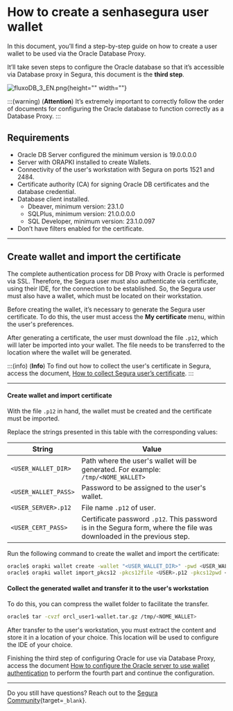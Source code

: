 # How to create a senhasegura user wallet

In this document, you’ll find a step-by-step guide on how to create a user wallet to be used via the Oracle Database Proxy.

It’ll take seven steps to configure the Oracle database so that it’s accessible via Database proxy in Segura, this document is the **third step**.

![fluxoDB_3_EN.png](https://cdn.document360.io/5a1d58df-64ce-42a2-8b23-688477d32f33/Images/Documentation/fluxoDB_3_EN.png){height="" width=""}

:::(warning) (**Attention**)
It’s extremely important to correctly follow the order of documents for configuring the Oracle database to function correctly as a Database Proxy.
:::

## Requirements

* Oracle DB Server configured the minimum version is 19.0.0.0.0
* Server with ORAPKI installed to create Wallets.
* Connectivity of the user's workstation with Segura on ports 1521 and 2484.
* Certificate authority  (CA) for signing Oracle DB certificates and the database credential.
* Database client installed.
    * Dbeaver, minimum version: 23.1.0
    * SQLPlus, minimum version: 21.0.0.0.0
    * SQL Developer, minimum version: 23.1.0.097
* Don’t have filters enabled for the certificate.

---
## Create wallet and import the certificate

The complete authentication process for DB Proxy with Oracle is performed via SSL. Therefore, the Segura user must also authenticate via certificate, using their IDE, for the connection to be established.
So, the Segura user must also have a wallet, which must be located on their workstation.

Before creating the wallet, it’s necessary to generate the Segura user certificate. To do this, the user must access the **My certificate** menu, within the user's preferences.

After generating a certificate, the user must download the file `.p12`, which will later be imported into your wallet. The file needs to be transferred to the location where the wallet will be generated.

:::(info) (**Info**)
To find out how to collect the user's certificate in Segura, access the document, [How to collect Segura user’s certificate](/v4/docs/pam-session-how-to-collect-the-Segura-user-certificate).
:::

---
#### Create wallet and import certificate
With the file `.p12` in hand, the wallet must be created and the certificate must be imported.

Replace the strings presented in this table with the corresponding values:

**String**|**Value**
---|---
`<USER_WALLET_DIR>`|Path where the user's wallet will be generated. For example: `/tmp/<NOME_WALLET>`
`<USER_WALLET_PASS>`|Password to be assigned to the user's wallet.
`<USER_SERVER>.p12`|File name `.p12` of user.
`<USER_CERT_PASS>`|Certificate password `.p12`. This password is in the Segura form, where the file was downloaded in the previous step.

Run the following command to create the wallet and import the certificate:
```bash
oracle$ orapki wallet create -wallet "<USER_WALLET_DIR>" -pwd <USER_WALLET_PASS> -auto_login
oracle$ orapki wallet import_pkcs12 -pkcs12file <USER>.p12 -pkcs12pwd <USER_CERT_PASS> -wallet "<USER_WALLET_DIR>" -pwd <USER_WALLET_PASS>
```

#### Collect the generated wallet and transfer it to the user's workstation

To do this, you can compress the wallet folder to facilitate the transfer.
```bash
oracle$ tar -cvzf orcl_user1-wallet.tar.gz /tmp/<NOME_WALLET>
```

After transfer to the user's workstation, you must extract the content and store it in a location of your choice. This location will be used to configure the IDE of your choice.

Finishing the third step of configuring Oracle for use via Database Proxy, access the document [How to configure the Oracle server to use wallet authentication](/v4/docs/pam-session-how-to-configure-the-oracle-server-to-use-wallet-authentication) to perform the fourth part and continue the configuration.

---
Do you still have questions? Reach out to the [Segura Community](https://community.Segura.io/){target=`_blank`}.